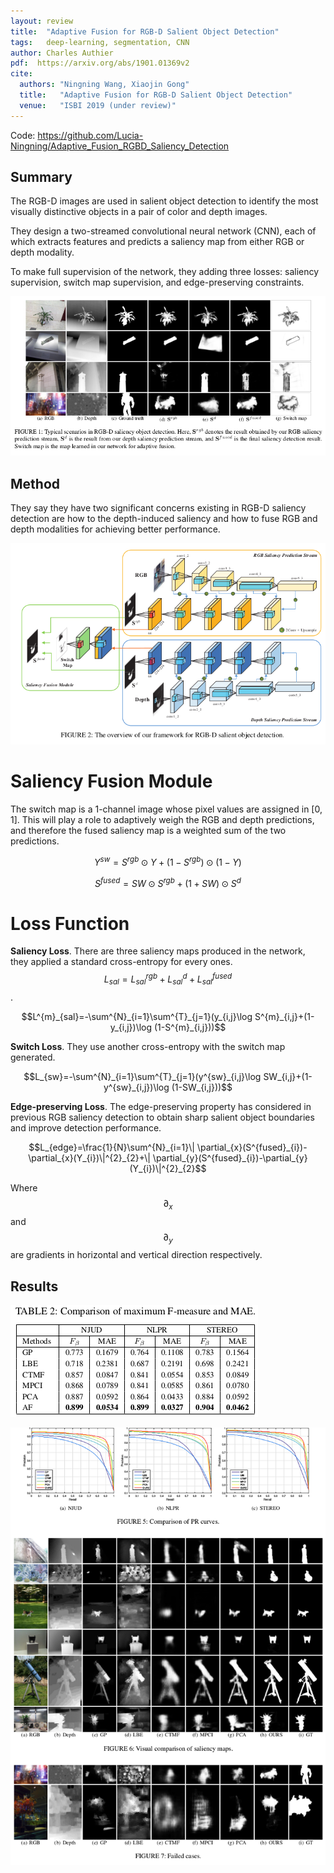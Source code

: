 ```yaml
---
layout: review
title:  "Adaptive Fusion for RGB-D Salient Object Detection"
tags:   deep-learning, segmentation, CNN
author: Charles Authier
pdf:  https://arxiv.org/abs/1901.01369v2
cite:
  authors: "Ningning Wang, Xiaojin Gong"
  title:   "Adaptive Fusion for RGB-D Salient Object Detection"
  venue:   "ISBI 2019 (under review)"
---
```


Code: https://github.com/Lucia-Ningning/Adaptive_Fusion_RGBD_Saliency_Detection

## Summary
The RGB-D images are used in salient object detection to identify the most visually distinctive objects in a pair of color and depth images.

They design a two-streamed convolutional neural network (CNN), each of which extracts features and predicts a saliency map from either RGB or depth modality.

To make full supervision of the network, they adding three losses: saliency supervision, switch map supervision, and edge-preserving constraints.

![](/deep-learning/images/RGB_D/images.png)

## Method
They say they have two significant concerns existing in RGB-D saliency detection are how to the depth-induced saliency and how to fuse RGB and depth modalities for achieving better performance.

![](/deep-learning/images/RGB_D/network.png)

# **Saliency Fusion Module**
The switch map is a 1-channel image whose pixel values are assigned in [0, 1].
This will play a role to adaptively weigh the RGB and depth predictions, and therefore the fused saliency map is a weighted sum of the two predictions.

$$Y^{sw}=S^{rgb} \odot Y +(1-S^{rgb})\odot (1-Y)$$

$$S^{fused}=SW \odot S^{rgb}+(1+SW) \odot S^{d}$$

# **Loss Function**
**Saliency Loss**. There are three saliency maps produced in the network, they applied a standard cross-entropy for every ones. $$L_{sal}=L^{rgb}_{sal}+L^{d}_{sal}+L^{fused}_{sal}$$.

$$L^{m}_{sal}=-\sum^{N}_{i=1}\sum^{T}_{j=1}(y_{i,j}\log S^{m}_{i,j}+(1-y_{i,j})\log (1-S^{m}_{i,j}))$$

**Switch Loss**. They use another cross-entropy with the switch map generated.

$$L_{sw}=-\sum^{N}_{i=1}\sum^{T}_{j=1}(y^{sw}_{i,j}\log SW_{i,j}+(1-y^{sw}_{i,j})\log (1-SW_{i,j}))$$

**Edge-preserving Loss**. The edge-preserving property has considered in previous RGB saliency detection to obtain sharp salient object boundaries and improve detection performance.

$$L_{edge}=\frac{1}{N}\sum^{N}_{i=1}\| \partial_{x}(S^{fused}_{i})-\partial_{x}(Y_{i})\|^{2}_{2}+\| \partial_{y}(S^{fused}_{i})-\partial_{y}(Y_{i})\|^{2}_{2}$$

Where $$\partial_{x}$$ and $$\partial_{y}$$ are gradients in horizontal and vertical direction respectively.

## Results

![](/deep-learning/images/RGB_D/table.png)

![](/deep-learning/images/RGB_D/results.png)
